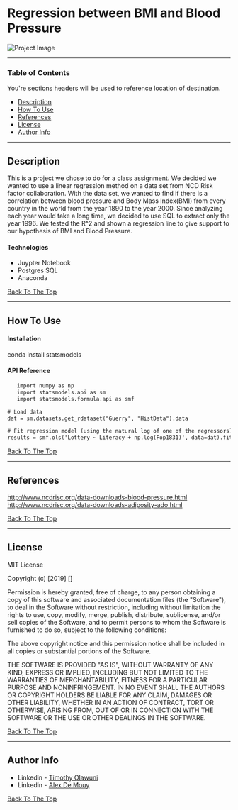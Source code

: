 # Regression between BMI and Blood Pressure

![Project Image]()

> 

---

### Table of Contents
You're sections headers will be used to reference location of destination.

- [Description](#description)
- [How To Use](#how-to-use)
- [References](#references)
- [License](#license)
- [Author Info](#author-info)

---

## Description
This is a project we chose to do for a class assignment. We decided we wanted to use a linear regression method on a data set from NCD Risk factor collaboration. With the data set, we wanted to find if there is a correlation between blood pressure and Body Mass Index(BMI) from every country in the world from the year 1890 to the year 2000. Since analyzing each year would take a long time, we decided to use SQL to extract only the year 1996. We tested the R^2 and shown a regression line to give support to our hypothesis of BMI and Blood Pressure. 


#### Technologies

- Juypter Notebook
- Postgres SQL
- Anaconda

[Back To The Top](#read-me-template)

---

## How To Use

#### Installation

conda install statsmodels

#### API Reference

```html
   import numpy as np
   import statsmodels.api as sm
   import statsmodels.formula.api as smf

# Load data
dat = sm.datasets.get_rdataset("Guerry", "HistData").data

# Fit regression model (using the natural log of one of the regressors)
results = smf.ols('Lottery ~ Literacy + np.log(Pop1831)', data=dat).fit()

```
[Back To The Top](#read-me-template)

---

## References
http://www.ncdrisc.org/data-downloads-blood-pressure.html
http://www.ncdrisc.org/data-downloads-adiposity-ado.html

[Back To The Top](#read-me-template)


---

## License

MIT License

Copyright (c) [2019] []

Permission is hereby granted, free of charge, to any person obtaining a copy
of this software and associated documentation files (the "Software"), to deal
in the Software without restriction, including without limitation the rights
to use, copy, modify, merge, publish, distribute, sublicense, and/or sell
copies of the Software, and to permit persons to whom the Software is
furnished to do so, subject to the following conditions:

The above copyright notice and this permission notice shall be included in all
copies or substantial portions of the Software.

THE SOFTWARE IS PROVIDED "AS IS", WITHOUT WARRANTY OF ANY KIND, EXPRESS OR
IMPLIED, INCLUDING BUT NOT LIMITED TO THE WARRANTIES OF MERCHANTABILITY,
FITNESS FOR A PARTICULAR PURPOSE AND NONINFRINGEMENT. IN NO EVENT SHALL THE
AUTHORS OR COPYRIGHT HOLDERS BE LIABLE FOR ANY CLAIM, DAMAGES OR OTHER
LIABILITY, WHETHER IN AN ACTION OF CONTRACT, TORT OR OTHERWISE, ARISING FROM,
OUT OF OR IN CONNECTION WITH THE SOFTWARE OR THE USE OR OTHER DEALINGS IN THE
SOFTWARE.

[Back To The Top](#read-me-template)

---

## Author Info

- Linkedin - [Timothy Olawuni](www.linkedin.com/in/timothyolawuni)
- Linkedin - [Alex De Mouy](www.linkedin.com/in/alexdemouy)

[Back To The Top](#read-me-template)
